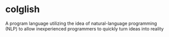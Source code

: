 # colglish
A program language utilizing the idea of natural-language programming (NLP) to allow inexperienced programmers to quickly turn ideas into reality
